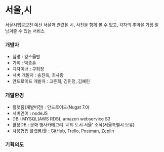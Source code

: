 # 서울,시

서울시앱공모전 예선
서울과 관련된 시, 사진을 함께 볼 수 있고, 각자의 추억을 가장 잘 남겨줄 수 있는 서비스

### 개발자
- 팀명 : 킹스울맨
- 기획 : 박종훈
- 디자이너 : 구희정
- 서버 개발자 : 송진욱, 최사랑
- 안드로이드 개발자 : 고준희, 김민정, 김혜린

### 개발환경
- 플랫폼(개발버전) : 안드로이드(Nugat 7.0)
- 서버언어 : nodeJS
- DB : MYSQL(AWS RDS), amazon webservice S3
- 활용DB : 문화 행사카테고리 '시의 도시 서울' 소식(서울특별시 보유)
- 사용협업 플랫폼/툴 : GitHub, Trello, Postman, Zeplin

### 기획의도
